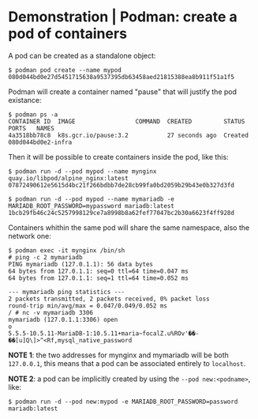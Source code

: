 # Demonstration | Podman: create a pod of containers

A pod can be created as a standalone object:

```console
$ podman pod create --name mypod
080d044bd0e27d5451715638a9537395db63458aed21815388ea8b911f51a1f5
```

Podman will create a container named "pause" that will justify the pod
existance:

```console
$ podman ps -a
CONTAINER ID  IMAGE                 COMMAND  CREATED         STATUS   PORTS   NAMES
4a3518bb78c8  k8s.gcr.io/pause:3.2           27 seconds ago  Created          080d044bd0e2-infra
```

Then it will be possible to create containers inside the pod, like this:

```console
$ podman run -d --pod mypod --name mynginx quay.io/libpod/alpine_nginx:latest
07872490612e5615d4bc21f266bdbb7de28cb99fa0bd2059b29b43e0b327d3fd
```

```console
$ podman run -d --pod mypod --name mymariadb -e MARIADB_ROOT_PASSWORD=mypassword mariadb:latest
1bcb29fb46c24c5257998129ce7a8998b8a62fef77047bc2b30a6623f4ff928d
```

Containers whithin the same pod will share the same namespace, also the network
one:

```console
$ podman exec -it mynginx /bin/sh
# ping -c 2 mymariadb
PING mymariadb (127.0.1.1): 56 data bytes
64 bytes from 127.0.1.1: seq=0 ttl=64 time=0.047 ms
64 bytes from 127.0.1.1: seq=1 ttl=64 time=0.052 ms

--- mymariadb ping statistics ---
2 packets transmitted, 2 packets received, 0% packet loss
round-trip min/avg/max = 0.047/0.049/0.052 ms
/ # nc -v mymariadb 3306
mymariadb (127.0.1.1:3306) open
o
5.5.5-10.5.11-MariaDB-1:10.5.11+maria~focalZ.u%ROv'��-��[u]Q\]>^<Rf,mysql_native_password
```

**NOTE 1**: the two addresses for mynginx and mymariadb will be both `127.0.0.1`,
this means that a pod can be associated entirely to `localhost`.

**NOTE 2**: a pod can be implicitly created by using the `--pod new:<podname>`, like:

```console
$ podman run -d --pod new:mypod -e MARIADB_ROOT_PASSWORD=password mariadb:latest
```
